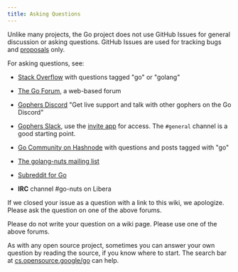 ```yaml
---
title: Asking Questions
---
```


Unlike many projects, the Go project does not use GitHub Issues for general discussion or asking questions. GitHub Issues are used for tracking bugs and [proposals](https://go.dev/s/proposal-process) only.

For asking questions, see:

* [Stack Overflow](https://stackoverflow.com/questions/tagged/go) with questions tagged "go" or "golang"

* [The Go Forum](https://forum.golangbridge.org/), a web-based forum

* [Gophers Discord](https://discord.gg/golang) "Get live support and talk with other gophers on the Go Discord"

* [Gophers Slack](https://gophers.slack.com), use the [invite app](https://invite.slack.golangbridge.org/) for access. The `#general` channel is a good starting point.

* [Go Community on Hashnode](https://hashnode.com/n/go) with questions and posts tagged with "go"

* [The golang-nuts mailing list](https://groups.google.com/d/forum/golang-nuts)

* [Subreddit for Go](https://www.reddit.com/r/golang/)

* **IRC** channel #go-nuts on Libera

If we closed your issue as a question with a link to this wiki, we apologize. Please ask the question on one of the above forums.

Please do not write your question on a wiki page.  Please use one of the above forums.

As with any open source project, sometimes you can answer your own question by reading the source, if you know where to start.
The search bar at [cs.opensource.google/go](https://cs.opensource.google/go) can help.

